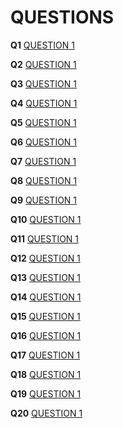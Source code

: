 # QUESTIONS

**Q1**  [QUESTION 1](https://www.hackerrank.com/challenges/py-if-else/problem)

**Q2**  [QUESTION 1](https://www.hackerrank.com/challenges/python-arithmetic-operators/problem)

**Q3**  [QUESTION 1](https://www.hackerrank.com/challenges/python-division/problem)

**Q4**  [QUESTION 1](https://www.hackerrank.com/challenges/python-loops/problem)

**Q5**  [QUESTION 1](https://www.hackerrank.com/challenges/write-a-function/problem)

**Q6**  [QUESTION 1](https://www.hackerrank.com/challenges/python-print/problem)

**Q7**  [QUESTION 1](https://www.hackerrank.com/challenges/find-second-maximum-number-in-a-list/problem)

**Q8**  [QUESTION 1](https://www.hackerrank.com/challenges/finding-the-percentage/problem)

**Q9**  [QUESTION 1](https://www.hackerrank.com/challenges/swap-case/problem)

**Q10** [QUESTION 1](https://www.hackerrank.com/challenges/python-string-split-and-join/problem)

**Q11** [QUESTION 1](https://www.hackerrank.com/challenges/whats-your-name/problem)

**Q12** [QUESTION 1](https://www.hackerrank.com/challenges/python-mutations/problem)

**Q13** [QUESTION 1](https://www.hackerrank.com/challenges/find-a-string/problem)

**Q14** [QUESTION 1](https://www.hackerrank.com/challenges/capitalize/problem)

**Q15** [QUESTION 1](https://www.hackerrank.com/challenges/itertools-product/problem)

**Q16** [QUESTION 1](https://www.hackerrank.cAom/challenges/py-introduction-to-sets/problem)

**Q17** [QUESTION 1](https://www.hackerrank.com/challenges/find-angle/problem)

**Q18** [QUESTION 1](https://www.hackerrank.com/challenges/python-quest-1/problem)

**Q19** [QUESTION 1](https://www.hackerrank.com/challenges/triangle-quest-2/problem)

**Q20** [QUESTION 1](https://www.hackerrank.com/challenges/reduce-function/problem)


